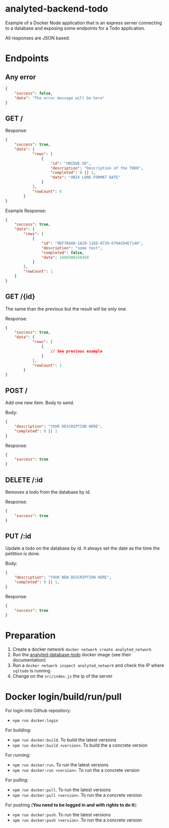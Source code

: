 # analyted-backend-todo

Example of a Docker Node application that is an express server connecting to a database and exposing some endpoints for a Todo application.

All responses are JSON based.

# Endpoints

## Any error

```json
{
    "success": false,
    "data": "The error message will be here"
}
```

## GET /

Response:

```json
{
    "success": true,
    "data": {
            "rows": [
                {
                    "id": "UNIQUE-ID",
                    "description": "Description of the TODO",
                    "completed": 0 || 1,
                    "date": "UNIX LONG FORMAT DATE"
                }
            ],
            "rowCount": 0
        }
}
```

Example Response:

```json
{
    "success": true,
    "data": {
        "rows": [
            {
                "id": "9DF788A0-1A29-11ED-8739-679AC04E7140",
                "description": "some text",
                "completed": false,
                "date": 1660300156458
            }
        ],
        "rowCount": 1
    }
}
```

## GET /{id}

The same than the previous but the result will be only one.

Response:

```json
{
    "success": true,
    "data": {
            "rows": [
                {
                    // See previous example
                }
            ],
            "rowCount": 1
        }
}
```

## POST /

Add one new item. Body to send.

Body:

```json
{
    "description": "YOUR DESCRIPTION HERE",
    "completed": 0 || 1
}
```

Response:

```json
{
    "success": true
}
```

## DELETE /:id

Removes a todo from the database by id.

Response:

```json
{
    "success": true
}
```

## PUT /:id

Update a todo on the database by id. It always set the date as the time the petittion is done.

Body:

```json
{
    "description": "YOUR NEW DESCRIPTION HERE",
    "completed": 0 || 1,
}
```

Response:

```json
{
    "success": true
}
```

# Preparation

1. Create a docker network `docker network create analyted_network`
2. Run the [analyted-database-todo](https://github.com/jhderojasUVa/analyted-database-todo) docker image (see their documentation)
3. Run a `docker network inspect analyted_network` and check the IP where `sqltodo` is running
4. Change on the `src/index.js` the ip of the server 

# Docker login/build/run/pull

For login into Github repository:

- `npm run docker:login`

For building:

- `npm run docker:build`. To build the latest versions
- `npm run docker:build <version>`. To build the a concrete version

For running:

- `npm run docker:run`. To run the latest versions
- `npm run docker:run <version>`. To run the a concrete version

For pulling:

- `npm run docker:pull`. To run the latest versions
- `npm run docker:pull <version>`. To run the a concrete version

For pushing (**You need to be logged in and with rights to do it**):

- `npm run docker:push`. To run the latest versions
- `npm run docker:push <version>`. To run the a concrete version
